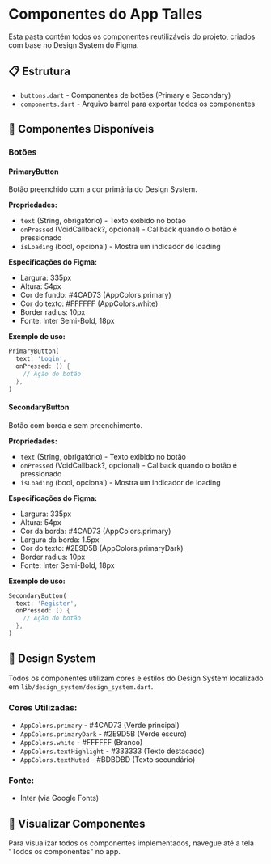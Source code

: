 # Componentes do App Talles

Esta pasta contém todos os componentes reutilizáveis do projeto, criados com base no Design System do Figma.

## 📋 Estrutura

- `buttons.dart` - Componentes de botões (Primary e Secondary)
- `components.dart` - Arquivo barrel para exportar todos os componentes

## 🎨 Componentes Disponíveis

### Botões

#### PrimaryButton
Botão preenchido com a cor primária do Design System.

**Propriedades:**
- `text` (String, obrigatório) - Texto exibido no botão
- `onPressed` (VoidCallback?, opcional) - Callback quando o botão é pressionado
- `isLoading` (bool, opcional) - Mostra um indicador de loading

**Especificações do Figma:**
- Largura: 335px
- Altura: 54px
- Cor de fundo: #4CAD73 (AppColors.primary)
- Cor do texto: #FFFFFF (AppColors.white)
- Border radius: 10px
- Fonte: Inter Semi-Bold, 18px

**Exemplo de uso:**
```dart
PrimaryButton(
  text: 'Login',
  onPressed: () {
    // Ação do botão
  },
)
```

#### SecondaryButton
Botão com borda e sem preenchimento.

**Propriedades:**
- `text` (String, obrigatório) - Texto exibido no botão
- `onPressed` (VoidCallback?, opcional) - Callback quando o botão é pressionado
- `isLoading` (bool, opcional) - Mostra um indicador de loading

**Especificações do Figma:**
- Largura: 335px
- Altura: 54px
- Cor da borda: #4CAD73 (AppColors.primary)
- Largura da borda: 1.5px
- Cor do texto: #2E9D5B (AppColors.primaryDark)
- Border radius: 10px
- Fonte: Inter Semi-Bold, 18px

**Exemplo de uso:**
```dart
SecondaryButton(
  text: 'Register',
  onPressed: () {
    // Ação do botão
  },
)
```

## 🎯 Design System

Todos os componentes utilizam cores e estilos do Design System localizado em `lib/design_system/design_system.dart`.

### Cores Utilizadas:
- `AppColors.primary` - #4CAD73 (Verde principal)
- `AppColors.primaryDark` - #2E9D5B (Verde escuro)
- `AppColors.white` - #FFFFFF (Branco)
- `AppColors.textHighlight` - #333333 (Texto destacado)
- `AppColors.textMuted` - #BDBDBD (Texto secundário)

### Fonte:
- Inter (via Google Fonts)

## 📱 Visualizar Componentes

Para visualizar todos os componentes implementados, navegue até a tela "Todos os componentes" no app.

